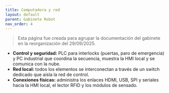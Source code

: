 ```yaml
---
title: Computadora y red
layout: default
parent: Gabinete Robot
nav_order: 4
---
```


> Esta página fue creada para agrupar la documentación del gabinete en la reorganización del 29/09/2025.

- **Control y seguridad:** PLC para interlocks (puertas, paro de emergencia) y PC industrial que coordina la secuencia, muestra la HMI local y se comunica con la nube.
- **Red local:** todos los elementos se interconectan a través de un switch dedicado que aísla la red de control.
- **Conexiones físicas:** administra los enlaces HDMI, USB, SPI y seriales hacia la HMI local, el lector RFID y los módulos de sensado.
